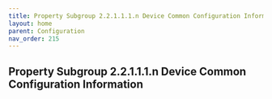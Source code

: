```yaml
---
title: Property Subgroup 2.2.1.1.1.n Device Common Configuration Information
layout: home
parent: Configuration
nav_order: 215
---
```


## Property Subgroup 2.2.1.1.1.n Device Common Configuration Information

##